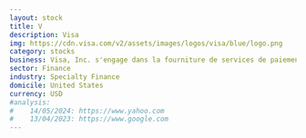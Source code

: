 ```yaml
---
layout: stock
title: V
description: Visa
img: https://cdn.visa.com/v2/assets/images/logos/visa/blue/logo.png
category: stocks
business: Visa, Inc. s'engage dans la fourniture de services de paiement numérique. Il facilite également le commerce mondial grâce au transfert de valeur et d'informations entre un réseau mondial de consommateurs, de commerçants, d'institutions financières, d'entreprises, de partenaires stratégiques et d'entités gouvernementales. Elle propose des cartes de débit, des cartes de crédit, des produits prépayés, des solutions de paiement commerciales et des guichets automatiques mondiaux. La société a été fondée par Dee Hock en 1958 et son siège social est à San Francisco, en Californie.
sector: Finance
industry: Specialty Finance
domicile: United States
currency: USD
#analysis:
#    14/05/2024: https://www.yahoo.com
#    13/04/2023: https://www.google.com
---
```


